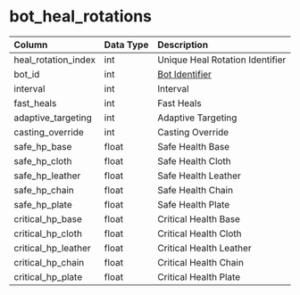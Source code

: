# bot\_heal\_rotations

| Column | Data Type | Description |
| :--- | :--- | :--- |
| heal\_rotation\_index | int | Unique Heal Rotation Identifier |
| bot\_id | int | [Bot Identifier](bot_data.md) |
| interval | int | Interval |
| fast\_heals | int | Fast Heals |
| adaptive\_targeting | int | Adaptive Targeting |
| casting\_override | int | Casting Override |
| safe\_hp\_base | float | Safe Health Base |
| safe\_hp\_cloth | float | Safe Health Cloth |
| safe\_hp\_leather | float | Safe Health Leather |
| safe\_hp\_chain | float | Safe Health Chain |
| safe\_hp\_plate | float | Safe Health Plate |
| critical\_hp\_base | float | Critical Health Base |
| critical\_hp\_cloth | float | Critical Health Cloth |
| critical\_hp\_leather | float | Critical Health Leather |
| critical\_hp\_chain | float | Critical Health Chain |
| critical\_hp\_plate | float | Critical Health Plate |

